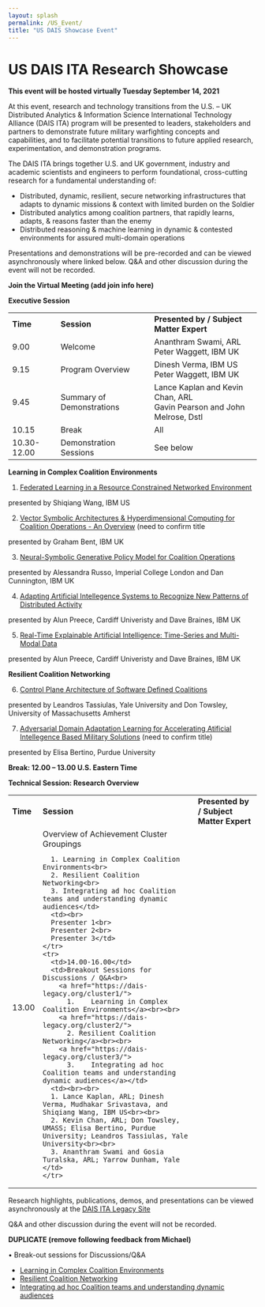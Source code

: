 ```yaml
---
layout: splash
permalink: /US_Event/
title: "US DAIS Showcase Event"
---
```


# US DAIS ITA Research Showcase
**This event will be hosted virtually Tuesday September 14, 2021**

At this event, research and technology transitions from the U.S. – UK Distributed Analytics & Information Science International Technology Alliance (DAIS ITA) program will be presented to leaders, stakeholders and partners to demonstrate future military warfighting concepts and capabilities, and to facilitate potential transitions to future applied research, experimentation, and demonstration programs.

The DAIS ITA brings together U.S. and UK government, industry and academic scientists and engineers to perform foundational, cross-cutting research for a fundamental understanding of: 
* Distributed, dynamic, resilient, secure networking infrastructures that adapts to dynamic missions & context with limited burden on the Soldier
* Distributed analytics among coalition partners, that rapidly learns, adapts, & reasons faster than the enemy
* Distributed reasoning & machine learning in dynamic & contested environments for assured multi-domain operations

Presentations and demonstrations will be pre-recorded and can be viewed asynchronously where linked below. Q&A and other discussion during the event will not be recorded.

**Join the Virtual Meeting (add join info here)**

**Executive Session**

<table>
  <tbody>
    <tr>
      <td><b>Time</b></td>
      <td><b>Session</b></td>
      <td><b>Presented by / Subject Matter Expert</b></td>
    </tr>
    <tr>
      <td>9.00</td>
      <td>Welcome</td>
      <td>Ananthram Swami, ARL<br>
      Peter Waggett, IBM UK</td>
    </tr>
    <tr>
      <td>9.15</td>
      <td>Program Overview</td>
      <td>Dinesh Verma, IBM US<br>
          Peter Waggett, IBM UK</td>
    </tr>
    <tr>
      <td>9.45</td>
      <td>Summary of Demonstrations</td>
       <td>Lance Kaplan and Kevin Chan, ARL<br>
         Gavin Pearson and John Melrose, Dstl</td>         
    </tr>
    <tr>
      <td>10.15</td>
      <td>Break</td>
      <td>All</td>
    </tr>
    <tr>
      <td>10.30-12.00</td>
      <td>Demonstration Sessions</td>
      <td>See below</td>
       </tr> 
  </tbody>
</table>

**Learning in Complex Coalition Environments**
1.	[Federated Learning in a Resource Constrained Networked Environment](/1a08/)

presented by Shiqiang Wang, IBM US

2.	[Vector Symbolic Architectures & Hyperdimensional Computing for Coalition Operations - An Overview](/1a11/) (need to confirm title

presented by Graham Bent, IBM UK

3.	[Neural-Symbolic Generative Policy Model for Coalition Operations](/1c02/)

presented by Alessandra Russo, Imperial College London and Dan Cunnington, IBM UK

4.	[Adapting Artificial Intellegence Systems to Recognize New Patterns of Distributed Activity](/1c16/)

presented by Alun Preece, Cardiff Univeristy and Dave Braines, IBM UK

5.	[Real-Time Explainable Artificial Intelligence: Time-Series and Multi-Modal Data](/1d01/)

presented by Alun Preece, Cardiff Univeristy and Dave Braines, IBM UK

**Resilient Coalition Networking**

6.	[Control Plane Architecture of Software Defined Coalitions](/2a08/)

presented by Leandros Tassiulas, Yale University and Don Towsley, University of Massachusetts Amherst

7.	[Adversarial Domain Adaptation Learning for Accelerating Atificial Intellegence Based Military Solutions](/2c01/) (need to confirm title)

presented by Elisa Bertino, Purdue University


**Break: 12.00 – 13.00 U.S. Eastern Time**<br>

**Technical Session: Research Overview**
<table>
  <tbody>
    <tr>
      <td><b>Time</b></td>
      <td><b>Session</b></td>
      <td><b>Presented by / Subject Matter Expert</b></td>
    </tr>
    <tr>
      <td>13.00</td>
      <td>Overview of Achievement Cluster Groupings
        
      1. Learning in Complex Coalition Environments<br>
      2. Resilient Coalition Networking<br>
      3. Integrating ad hoc Coalition teams and understanding dynamic audiences</td>
      <td><br>
      Presenter 1<br>
      Presenter 2<br>
      Presenter 3</td>
    </tr>
    <tr>
      <td>14.00-16.00</td>
      <td>Breakout Sessions for Discussions / Q&A<br>
        <a href="https://dais-legacy.org/cluster1/">
          1.	Learning in Complex Coalition Environments</a><br><br>
        <a href="https://dais-legacy.org/cluster2/">
          2. Resilient Coalition Networking</a><br><br>
        <a href="https://dais-legacy.org/cluster3/">
          3.	Integrating ad hoc Coalition teams and understanding dynamic audiences</a></td> 
      <td><br><br>
      1. Lance Kaplan, ARL; Dinesh Verma, Mudhakar Srivastava, and Shiqiang Wang, IBM US<br><br>
      2. Kevin Chan, ARL; Don Towsley, UMASS; Elisa Bertino, Purdue University; Leandros Tassiulas, Yale University<br><br>
      3. Ananthram Swami and Gosia Turalska, ARL; Yarrow Dunham, Yale </td>
    </tr>
  </tbody>
</table>

Research highlights, publications, demos, and presentations can be viewed asynchronously at the [DAIS ITA Legacy Site](https://dais-legacy.org/)

Q&A and other discussion during the event will not be recorded.

**DUPLICATE (remove following feedback from Michael)**

•	Break-out sessions for Discussions/Q&A<br>
*	[Learning in Complex Coalition Environments](/cluster1/)<br>
*	[Resilient Coalition Networking](/cluster2/)<br>
*	[Integrating ad hoc Coalition teams and understanding dynamic audiences](/cluster3/)  </td>

